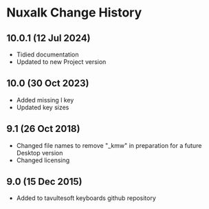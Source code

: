 Nuxalk Change History
============================
10.0.1 (12 Jul 2024)
-----------------
* Tidied documentation
* Updated to new Project version

10.0 (30 Oct 2023)
-----------------
* Added missing l key
* Updated key sizes

9.1 (26 Oct 2018)
-----------------
* Changed file names to remove "_kmw" in preparation for a future Desktop version
* Changed licensing

9.0 (15 Dec 2015)
-----------------

* Added to tavultesoft keyboards github repository

